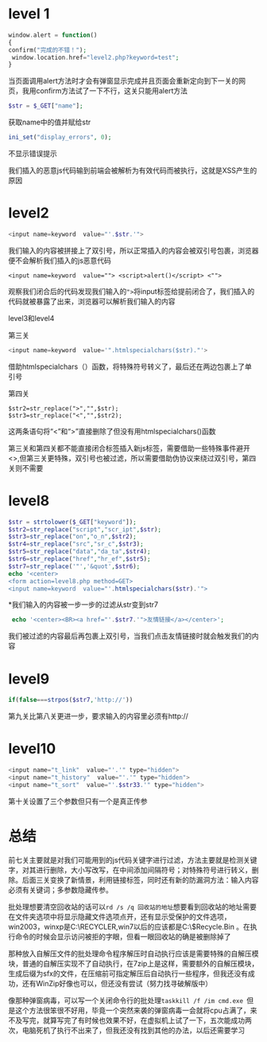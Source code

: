 # level 1

```php
window.alert = function()  
{     
confirm("完成的不错！");
 window.location.href="level2.php?keyword=test"; 
}
```

当页面调用alert方法时才会有弹窗显示完成并且页面会重新定向到下一关的网页，我用confirm方法试了一下不行，这关只能用alert方法

```php
$str = $_GET["name"];
```

获取name中的值并赋给str

```php
ini_set("display_errors", 0);
```

不显示错误提示

我们插入的恶意js代码输到前端会被解析为有效代码而被执行，这就是XSS产生的原因

# level2

```php
<input name=keyword  value="'.$str.'">
```

我们输入的内容被拼接上了双引号，所以正常插入的内容会被双引号包裹，浏览器便不会解析我们插入的js恶意代码

```
<input name=keyword  value=""> <script>alert()</script> <"">
```

观察我们闭合后的代码发现我们输入的`">`将input标签给提前闭合了，我们插入的代码就被暴露了出来，浏览器可以解析我们输入的内容

level3和level4

第三关

```php
<input name=keyword  value='".htmlspecialchars($str)."'>	
```

借助htmlspecialchars（）函数，将特殊符号转义了，最后还在两边包裹上了单引号

第四关

```
$str2=str_replace(">","",$str);
$str3=str_replace("<","",$str2);
```

这两条语句将“<”和“>”直接删除了但没有用htmlspecialchars()函数

第三关和第四关都不能直接闭合标签插入新js标签，需要借助一些特殊事件避开<>,但第三关更特殊，双引号也被过滤，所以需要借助伪协议来绕过双引号，第四关则不需要

# level8

```php
$str = strtolower($_GET["keyword"]);
$str2=str_replace("script","scr_ipt",$str);
$str3=str_replace("on","o_n",$str2);
$str4=str_replace("src","sr_c",$str3);
$str5=str_replace("data","da_ta",$str4);
$str6=str_replace("href","hr_ef",$str5);
$str7=str_replace('"','&quot',$str6);
echo '<center>
<form action=level8.php method=GET>
<input name=keyword  value="'.htmlspecialchars($str).'">
```

*我们输入的内容被一步一步的过滤从str变到str7

```php
 echo '<center><BR><a href="'.$str7.'">友情链接</a></center>';
```

我们被过滤的内容最后再包裹上双引号，当我们点击友情链接时就会触发我们的内容

# level9

```php
if(false===strpos($str7,'http://'))
```

第九关比第八关更进一步，要求输入的内容里必须有http://

# level10 

```php
<input name="t_link"  value="'.'" type="hidden">
<input name="t_history"  value="'.'" type="hidden">
<input name="t_sort"  value="'.$str33.'" type="hidden">
```

第十关设置了三个参数但只有一个是真正传参

# 总结

前七关主要就是对我们可能用到的js代码关键字进行过滤，方法主要就是检测关键字，对其进行删除，大小写改写，在中间添加间隔符号；对特殊符号进行转义，删除。后面三关变换了新情景，利用链接标签，同时还有新的防漏洞方法：输入内容必须有关键词；多参数隐藏传参。

批处理想要清空回收站的话可以`rd /s /q 回收站的地址`想要看到回收站的地址需要在文件夹选项中将显示隐藏文件选项点开，还有显示受保护的文件选项，win2003，winxp是C:\RECYCLER,win7以后的应该都是C:\\$Recycle.Bin 。在执行命令的时候会显示访问被拒的字眼，但看一眼回收站的确是被删除掉了

那种放入自解压文件的批处理命令程序解压时自动执行应该是需要特殊的自解压模块，普通的自解压实现不了自动执行，在7zip上是这样，需要额外的自解压模块，生成后缀为sfx的文件，在压缩前可指定解压后自动执行一些程序，但我还没有成功，还有WinZip好像也可以，但还没有尝试（努力找寻破解版中）

像那种弹窗病毒，可以写一个关闭命令行的批处理`taskkill /f /im cmd.exe `但是这个方法很笨很不好用，毕竟一个突然来袭的弹窗病毒一会就将cpu占满了，来不及写完，就算写完了有时候也效果不好，在虚拟机上试了一下，五次能成功两次，电脑死机了执行不出来了，但我还没有找到其他的办法，以后还需要学习